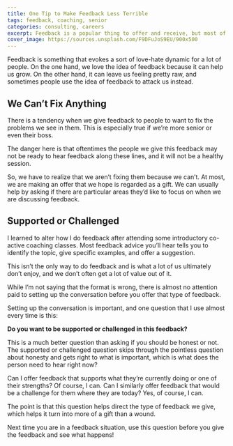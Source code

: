 ```yaml
---
title: One Tip to Make Feedback Less Terrible
tags: feedback, coaching, senior
categories: consulting, careers
excerpt: Feedback is a popular thing to offer and receive, but most of us have a love-hate relationship. Setting up the feedback conversation is key, and one technique is to ask about the type of feedback they want.
cover_image: https://sources.unsplash.com/F9DFuJoS9EU/900x500
---
```

Feedback is something that evokes a sort of love-hate dynamic for a lot of people. On the one hand, we love the idea of feedback because it can help us grow. On the other hand, it can leave us feeling pretty raw, and sometimes people use the idea of feedback to attack us instead.

## We Can’t Fix Anything

There is a tendency when we give feedback to people to want to fix the problems we see in them. This is especially true if we’re more senior or even their boss.

The danger here is that oftentimes the people we give this feedback may not be ready to hear feedback along these lines, and it will not be a healthy session.

So, we have to realize that we aren’t fixing them because we can’t. At most, we are making an offer that we hope is regarded as a gift. We can usually help by asking if there are particular areas they’d like to focus on when we are discussing feedback.

## Supported or Challenged

I learned to alter how I do feedback after attending some introductory co-active coaching classes. Most feedback advice you’ll hear tells you to identify the topic, give specific examples, and offer a suggestion.

This isn’t the only way to do feedback and is what a lot of us ultimately don’t enjoy, and we don’t often get a lot of value out of it.

While I’m not saying that the format is wrong, there is almost no attention paid to setting up the conversation before you offer that type of feedback.

Setting up the conversation is important, and one question that I use almost every time is this:

**Do you want to be supported or challenged in this feedback?**

This is a much better question than asking if you should be honest or not. The supported or challenged question skips through the pointless question about honesty and gets right to what is important, which is what does the person need to hear right now?

Can I offer feedback that supports what they’re currently doing or one of their strengths? Of course, I can. Can I similarly offer feedback that would be a challenge for them where they are today? Yes, of course, I can.

The point is that this question helps direct the type of feedback we give, which helps it turn into more of a gift than a wound.

Next time you are in a feedback situation, use this question before you give the feedback and see what happens!